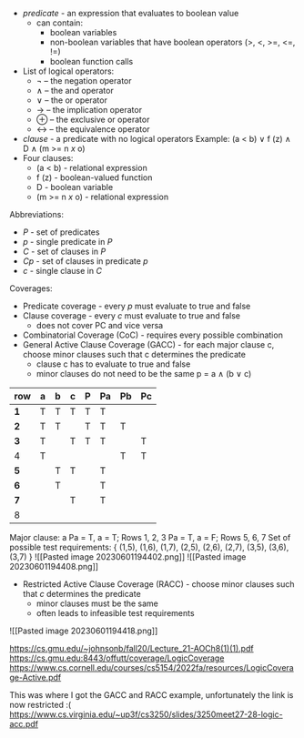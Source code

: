 - *predicate* - an expression that evaluates to boolean value
	- can contain:
		- boolean variables
		- non-boolean variables that have boolean operators (>, <, >=, <=, !=)
		- boolean function calls
- List of logical operators:
	- ¬ – the negation operator 
	- ∧ – the and operator 
	- ∨ – the or operator 
	- → – the implication operator 
	- ⊕ – the exclusive or operator 
	- ↔ – the equivalence operator
- *clause* - a predicate with no logical operators
Example: (a < b) ∨ f (z) ∧ D ∧ (m >= n *x* o)
- Four clauses:
	- (a < b) - relational expression
	- f (z) - boolean-valued function
	- D - boolean variable
	- (m >= n *x* o) - relational expression

Abbreviations:
- *P* - set of predicates
- *p* - single predicate in *P*
- *C* - set of clauses in *P*
- *Cp* - set of clauses in predicate *p*
- *c* - single clause in *C*

Coverages:
- Predicate coverage - every *p* must evaluate to true and false
- Clause coverage -  every *c* must evaluate to true and false
	- does not cover PC and vice versa
- Combinatorial Coverage (CoC) - requires every possible combination
- General Active Clause Coverage (GACC) - for each major clause c, choose minor clauses such that c determines the predicate
	- clause c has to evaluate to true and false
	- minor clauses do not need to be the same
p = a ∧ (b ∨ c)

| row | a   | b   | c   | P   | Pa  | Pb  | Pc  |
| --- | --- | --- | --- | --- | --- | --- | --- |
| **1**   | T   | T   | T   | T   | T   |     |     |
| **2**   | T   | T   |     | T   | T   | T   |     |
| **3**   | T   |     | T   | T   | T   |     | T   |
| 4   | T   |     |     |     |     | T   | T   |
| **5**   |     | T   | T   |     | T   |     |     |
| **6**   |     | T   |     |     | T   |     |     |
| **7**   |     |     | T   |     | T   |     |     |
| 8    |     |     |     |     |     |     |     |
Major clause: a
Pa = T, a = T; Rows 1, 2, 3
Pa = T, a = F; Rows 5, 6, 7
Set of possible test requirements: { (1,5), (1,6), (1,7), (2,5), (2,6), (2,7), (3,5), (3,6), (3,7) }
![[Pasted image 20230601194402.png]]
![[Pasted image 20230601194408.png]]
- Restricted Active Clause Coverage (RACC) - choose minor clauses such that *c* determines the predicate
	- minor clauses must be the same
	- often leads to infeasible test requirements

![[Pasted image 20230601194418.png]]

https://cs.gmu.edu/~johnsonb/fall20/Lecture_21-AOCh8(1)(1).pdf
https://cs.gmu.edu:8443/offutt/coverage/LogicCoverage
https://www.cs.cornell.edu/courses/cs5154/2022fa/resources/LogicCoverage-Active.pdf

This was where I got the GACC and RACC example, unfortunately the link is now restricted :(
https://www.cs.virginia.edu/~up3f/cs3250/slides/3250meet27-28-logic-acc.pdf